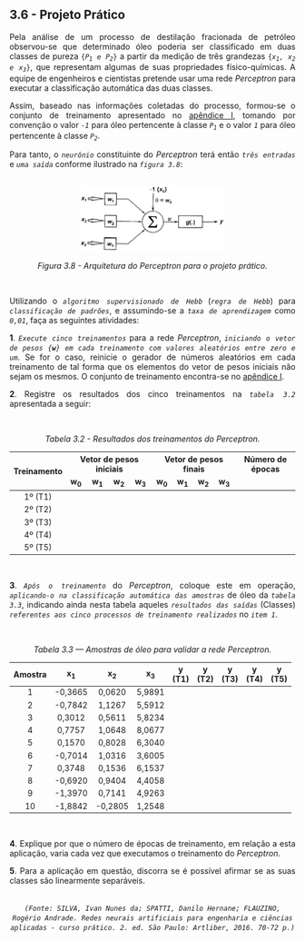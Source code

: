 ## 3.6 - Projeto Prático

<div align='justify'>

  <p>
    Pela análise de um processo de destilação fracionada de petróleo observou-se que determinado óleo poderia ser classificado em duas classes de pureza <code>{<i>P<sub>1</sub> e P<sub>2</sub></i>}</code> a partir da medição de três grandezas <code>{<i>x<sub>1</sub>, x<sub>2</sub> e x<sub>3</sub></i>}</code>, que representam algumas de suas propriedades físico-químicas. A equipe de engenheiros e cientistas pretende usar uma rede <i>Perceptron</i> para executar a classificação automática das duas classes.
  <p>
  
  <p>
    Assim, baseado nas informações coletadas do processo, formou-se o conjunto de treinamento apresentado no <a href="https://github.com/MuriloChaves/redes-neurais-artificiais/blob/master/01_perceptron/dados/Apêndice_01%23Seção3.6_RNA.txt">apêndice I<a>, tomando por convenção o valor <code><i>-1</i></code> para óleo pertencente à classe <code><i>P<sub>1</sub></i></code> e o valor <code><i>1</i></code> para óleo pertencente à classe <code><i>P<sub>2</sub></i></code>.
  <p>

  <p>
    Para tanto, o <code><i>neurônio</i></code> constituinte do <i>Perceptron</i> terá então <code><i>três entradas</i></code> e <code><i>uma saída</i></code> conforme ilustrado na <code><i>figura 3.8</i></code>:
  </p>
    
  <br>

  <div align='center'>
    <img src="https://github.com/MuriloChaves/redes-neurais-artificiais/blob/master/01_perceptron/imagens/estrutura_perceptron.png?raw=true" width="50%">
    <p>
      <i>Figura 3.8 - Arquitetura do Perceptron para o projeto prático.</i>
    </p>
  </div>
    
  <br>
  
  <p>
    Utilizando o <code><i>algoritmo supervisionado de Hebb</i></code> (<code><i>regra de Hebb</i></code>) para <code><i>classificação de padrões</i></code>, e assumindo-se a <code><i>taxa de aprendizagem</i></code> como <code><i>0,01</i></code>, faça as seguintes atividades:
  </p>

  <p>
    <b>1</b>. <code><i>Execute cinco treinamentos</i></code> para a rede <i>Perceptron</i>, <code><i>iniciando o vetor de pesos {<b>w</b>} em cada treinamento com valores aleatórios entre zero e um</i></code>. Se for o caso, reinicie o gerador de números aleatórios em cada treinamento de tal forma que os elementos do vetor de pesos iniciais não sejam os mesmos. O conjunto de treinamento encontra-se no <a href="https://github.com/MuriloChaves/redes-neurais-artificiais/blob/master/01_perceptron/dados/Apêndice_01%23Seção3.6_RNA.txt">apêndice I<a>.
  </p>
  
  <p>
    <b>2</b>. Registre os resultados dos cinco treinamentos na <code><i>tabela 3.2</i></code> apresentada a seguir:
  </p>
    
  <br>
    
  <div align='center'>
    <p>
      <i>Tabela 3.2 - Resultados dos treinamentos do Perceptron.</i>
    </p>
    <table>
      <thead>
        <tr>
          <th rowspan="2">Treinamento</th>
          <th colspan="4">Vetor de pesos iniciais</th>
          <th colspan="4">Vetor de pesos finais</th>
          <th>Número de épocas</th>
        </tr>
        <tr>
          <td><b>w<sub>0</sub></b></code></td>
          <td><b>w<sub>1</sub></b></code></td>
          <td><b>w<sub>2</sub></b></code></td>
          <td><b>w<sub>3</sub></b></code></td>
          <td><b>w<sub>0</sub></b></code></td>
          <td><b>w<sub>1</sub></b></code></td>
          <td><b>w<sub>2</sub></b></code></td>
          <td><b>w<sub>3</sub></b></code></td>
          <td></td>
        </tr>
      </thead>
      <tbody>
        <tr align='center'>
          <td>1º (T1)</td>
          <td></td>
          <td></td>
          <td></td>
          <td></td>
          <td></td>
          <td></td>
          <td></td>
          <td></td>
          <td></td>
        </tr>
        <tr>
          <tr align='center'>
          <td>2º (T2)</td>
          <td></td>
          <td></td>
          <td></td>
          <td></td>
          <td></td>
          <td></td>
          <td></td>
          <td></td>
          <td></td>
        </tr>
        <tr>
          <tr align='center'>
          <td>3º (T3)</td>
          <td></td>
          <td></td>
          <td></td>
          <td></td>
          <td></td>
          <td></td>
          <td></td>
          <td></td>
          <td></td>
        </tr>
        <tr>
          <tr align='center'>
          <td>4º (T4)</td>
          <td></td>
          <td></td>
          <td></td>
          <td></td>
          <td></td>
          <td></td>
          <td></td>
          <td></td>
          <td></td>
        </tr>
        <tr>
          <tr align='center'>
          <td>5º (T5)</td>
          <td></td>
          <td></td>
          <td></td>
          <td></td>
          <td></td>
          <td></td>
          <td></td>
          <td></td>
          <td></td>
        </tr>
      </tbody>
    </table>
  </div>
  
  <br>
  
  <p>
    <b>3</b>. <code><i>Após o treinamento</i></code> do <i>Perceptron</i>, coloque este em operação, <code><i>aplicando-o na classificação automática das amostras</i></code> de óleo da <code><i>tabela 3.3</i></code>, indicando ainda nesta tabela aqueles <code><i>resultados das saídas</i></code> (Classes) <code><i>referentes aos cinco processos de treinamento realizados</i></code> no <code><i>item 1</i></code>.
  </p>
  
  <br>

  <div align='center'>
    <p>
      <i>Tabela 3.3 — Amostras de óleo para validar a rede Perceptron.</i>
    </p>
    <table>
    <thead>
      <tr>
        <th>Amostra</th>
        <th><b>x<sub>1</sub></b></th>
        <th><b>x<sub>2</sub></b></th>
        <th><b>x<sub>3</sub></b></th>
        <th><b>y</b><br>(<b>T1</b>)</th>
        <th><b>y</b><br>(<b>T2</b>)</th>
        <th><b>y</b><br>(<b>T3</b>)</th>
        <th><b>y</b><br>(<b>T4</b>)</th>
        <th><b>y</b><br>(<b>T5</b>)</th>
      </tr>
    </thead>
    <tbody>
      <tr align='center'>
        <td>1</td>
        <td>-0,3665</td>
        <td>0,0620</td>
        <td>5,9891</td>
        <td></td>
        <td></td>
        <td></td>
        <td></td>
        <td></td>
      </tr>
      <tr align='center'>
        <td>2</td>
        <td>-0,7842</td>
        <td>1,1267</td>
        <td>5,5912</td>
        <td></td>
        <td></td>
        <td></td>
        <td></td>
        <td></td>
      </tr>
      <tr align='center'>
        <td>3</td>
        <td>0,3012</td>
        <td>0,5611</td>
        <td>5,8234</td>
        <td></td>
        <td></td>
        <td></td>
        <td></td>
        <td></td>
      </tr>
      <tr align='center'>
        <td>4</td>
        <td>0,7757</td>
        <td>1,0648</td>
        <td>8,0677</td>
        <td></td>
        <td></td>
        <td></td>
        <td></td>
        <td></td>
      </tr>
      <tr align='center'>
        <td>5</td>
        <td>0,1570</td>
        <td>0,8028</td>
        <td>6,3040</td>
        <td></td>
        <td></td>
        <td></td>
        <td></td>
        <td></td>
      </tr>
      <tr align='center'>
        <td>6</td>
        <td>-0,7014</td>
        <td>1,0316</td>
        <td>3,6005</td>
        <td></td>
        <td></td>
        <td></td>
        <td></td>
        <td></td>
      </tr>
      <tr align='center'>
        <td>7</td>
        <td>0,3748</td>
        <td>0,1536</td>
        <td>6,1537</td>
        <td></td>
        <td></td>
        <td></td>
        <td></td>
        <td></td>
      </tr>
      <tr align='center'>
        <td>8</td>
        <td>-0,6920</td>
        <td>0,9404</td>
        <td>4,4058</td>
        <td></td>
        <td></td>
        <td></td>
        <td></td>
        <td></td>
      </tr>
      <tr align='center'>
        <td>9</td>
        <td>-1,3970</td>
        <td>0,7141</td>
        <td>4,9263</td>
        <td></td>
        <td></td>
        <td></td>
        <td></td>
        <td></td>
      </tr>
      <tr align='center'>
        <td>10</td>
        <td>-1,8842</td>
        <td>-0,2805</td>
        <td>1,2548</td>
        <td></td>
        <td></td>
        <td></td>
        <td></td>
        <td></td>
      </tr>
    </tbody>
    </table>
  </div>

  <br>
  
  <p>
    <b>4</b>. Explique por que o número de épocas de treinamento, em relação a esta aplicação, varia cada vez que executamos o treinamento do <i>Perceptron</i>.
  </p>

  <p>
    <b>5</b>. Para a aplicação em questão, discorra se é possível afirmar se as suas classes são linearmente separáveis.
  </p>
            
  <br>

  <div align='center'>
    <code><i>(Fonte: SILVA, Ivan Nunes da; SPATTI, Danilo Hernane; FLAUZINO, Rogério Andrade. Redes neurais artificiais para engenharia e ciências aplicadas - curso prático. 2. ed. São Paulo: Artliber, 2016. 70-72 p.)</i></code>
  </div>

</div>
